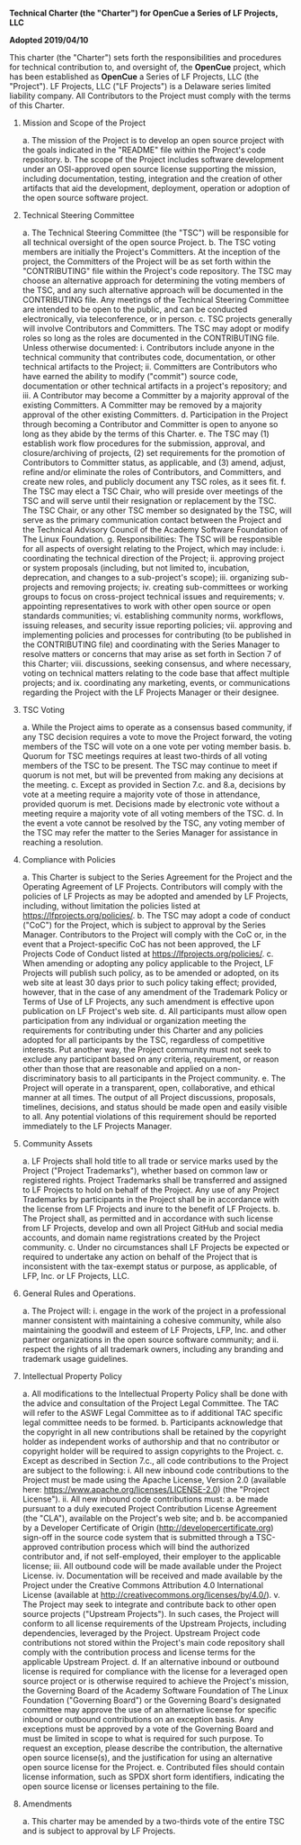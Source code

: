 **Technical Charter (the "Charter") for OpenCue a Series of LF Projects, LLC**

**Adopted 2019/04/10**

This charter (the "Charter") sets forth the responsibilities and procedures for technical contribution to, and oversight of, the **OpenCue** project, which has been established as **OpenCue** a Series of LF Projects, LLC (the "Project"). LF Projects, LLC ("LF Projects") is a Delaware series limited liability company. All Contributors to the Project must comply with the terms of this Charter.

1.  Mission and Scope of the Project

    a.  The mission of the Project is to develop an open source project with the goals indicated in the "README" file within the Project's code repository.
    b.  The scope of the Project includes software development under an OSI-approved open source license supporting the mission, including documentation, testing, integration and the creation of other artifacts that aid the development, deployment, operation or adoption of the open source software project.

2.  Technical Steering Committee

    a. The Technical Steering Committee (the "TSC") will be responsible for all technical oversight of the open source Project.
    b. The TSC voting members are initially the Project's Committers. At the inception of the project, the Committers of the Project will be as set forth within the "CONTRIBUTING" file within the Project's code repository. The TSC may choose an alternative approach for determining the voting members of the TSC, and any such alternative approach will be documented in the CONTRIBUTING file. Any meetings of the Technical Steering Committee are intended to be open to the public, and can be conducted electronically, via teleconference, or in person.
    c. TSC projects generally will involve Contributors and Committers. The TSC may adopt or modify roles so long as the roles are documented in the CONTRIBUTING file. Unless otherwise documented:
       i. Contributors include anyone in the technical community that contributes code, documentation, or other technical artifacts to the Project;
       ii. Committers are Contributors who have earned the ability to modify ("commit") source code, documentation or other technical artifacts in a project's repository; and
       iii. A Contributor may become a Committer by a majority approval of the existing Committers. A Committer may be removed by a majority approval of the other existing Committers.
    d. Participation in the Project through becoming a Contributor and Committer is open to anyone so long as they abide by the terms of this Charter.
    e. The TSC may (1) establish work flow procedures for the submission, approval, and closure/archiving of projects, (2) set requirements for the promotion of Contributors to Committer status, as applicable, and (3) amend, adjust, refine and/or eliminate the roles of Contributors, and Committers, and create new roles, and publicly document any TSC roles, as it sees fit.
    f. The TSC may elect a TSC Chair, who will preside over meetings of the TSC and will serve until their resignation or replacement by the TSC. The TSC Chair, or any other TSC member so designated by the TSC, will serve as the primary communication contact between the Project and the Technical Advisory Council of the Academy Software Foundation of The Linux Foundation.
    g. Responsibilities: The TSC will be responsible for all aspects of oversight relating to the Project, which may include:
       i. coordinating the technical direction of the Project;
       ii. approving project or system proposals (including, but not limited to, incubation, deprecation, and changes to a sub-project's scope);
       iii. organizing sub-projects and removing projects;
       iv. creating sub-committees or working groups to focus on cross-project technical issues and requirements;
       v. appointing representatives to work with other open source or open standards communities;
       vi. establishing community norms, workflows, issuing releases, and security issue reporting policies;
       vii. approving and implementing policies and processes for contributing (to be published in the CONTRIBUTING file) and coordinating with the Series Manager to resolve matters or concerns that may arise as set forth in Section 7 of this Charter;
       viii. discussions, seeking consensus, and where necessary, voting on technical matters relating to the code base that affect multiple projects; and
       ix. coordinating any marketing, events, or communications regarding the Project with the LF Projects Manager or their designee.

3.  TSC Voting

    a. While the Project aims to operate as a consensus based community, if any TSC decision requires a vote to move the Project forward, the voting members of the TSC will vote on a one vote per voting member basis.
    b. Quorum for TSC meetings requires at least two-thirds of all voting members of the TSC to be present. The TSC may continue to meet if quorum is not met, but will be prevented from making any decisions at the meeting.
    c. Except as provided in Section 7.c. and 8.a, decisions by vote at a meeting require a majority vote of those in attendance, provided quorum is met. Decisions made by electronic vote without a meeting require a majority vote of all voting members of the TSC.
    d. In the event a vote cannot be resolved by the TSC, any voting member of the TSC may refer the matter to the Series Manager for assistance in reaching a resolution.

4.  Compliance with Policies

    a. This Charter is subject to the Series Agreement for the Project and the Operating Agreement of LF Projects. Contributors will comply with the policies of LF Projects as may be adopted and amended by LF Projects, including, without limitation the policies listed at <https://lfprojects.org/policies/>.
    b. The TSC may adopt a code of conduct ("CoC") for the Project, which is subject to approval by the Series Manager. Contributors to the Project will comply with the CoC or, in the event that a Project-specific CoC has not been approved, the LF Projects Code of Conduct listed at <https://lfprojects.org/policies/>.
    c. When amending or adopting any policy applicable to the Project, LF Projects will publish such policy, as to be amended or adopted, on its web site at least 30 days prior to such policy taking effect; provided, however, that in the case of any amendment of the Trademark Policy or Terms of Use of LF Projects, any such amendment is effective upon publication on LF Project's web site.
    d. All participants must allow open participation from any individual or organization meeting the requirements for contributing under this Charter and any policies adopted for all participants by the TSC, regardless of competitive interests. Put another way, the Project community must not seek to exclude any participant based on any criteria, requirement, or reason other than those that are reasonable and applied on a non-discriminatory basis to all participants in the Project community.
    e. The Project will operate in a transparent, open, collaborative, and ethical manner at all times. The output of all Project discussions, proposals, timelines, decisions, and status should be made open and easily visible to all. Any potential violations of this requirement should be reported immediately to the LF Projects Manager.

5.  Community Assets

    a. LF Projects shall hold title to all trade or service marks used by the Project ("Project Trademarks"), whether based on common law or registered rights. Project Trademarks shall be transferred and assigned to LF Projects to hold on behalf of the Project. Any use of any Project Trademarks by participants in the Project shall be in accordance with the license from LF Projects and inure to the benefit of LF Projects.
    b. The Project shall, as permitted and in accordance with such license from LF Projects, develop and own all Project GitHub and social media accounts, and domain name registrations created by the Project community.
    c. Under no circumstances shall LF Projects be expected or required to undertake any action on behalf of the Project that is inconsistent with the tax-exempt status or purpose, as applicable, of LFP, Inc. or LF Projects, LLC.

6.  General Rules and Operations.

    a. The Project will:
       i. engage in the work of the project in a professional manner consistent with maintaining a cohesive community, while also maintaining the goodwill and esteem of LF Projects, LFP, Inc. and other partner organizations in the open source software community; and
       ii. respect the rights of all trademark owners, including any branding and trademark usage guidelines.

7.  Intellectual Property Policy

    a. All modifications to the Intellectual Property Policy shall be done with the advice and consultation of the Project Legal Committee. The TAC will refer to the ASWF Legal Committee as to if additional TAC specific legal committee needs to be formed.
    b. Participants acknowledge that the copyright in all new contributions shall be retained by the copyright holder as independent works of authorship and that no contributor or copyright holder will be required to assign copyrights to the Project.
    c. Except as described in Section 7.c., all code contributions to the Project are subject to the following:
       i. All new inbound code contributions to the Project must be made using the Apache License, Version 2.0 (available here: <https://www.apache.org/licenses/LICENSE-2.0>) (the "Project License").
       ii. All new inbound code contributions must:
           a. be made pursuant to a duly executed Project Contribution License Agreement (the "CLA"), available on the Project's web site; and
           b. be accompanied by a Developer Certificate of Origin (<http://developercertificate.org>) sign-off in the source code system that is submitted through a TSC-approved contribution process which will bind the authorized contributor and, if not self-employed, their employer to the applicable license;
       iii. All outbound code will be made available under the Project License.
       iv. Documentation will be received and made available by the Project under the Creative Commons Attribution 4.0 International License (available at <http://creativecommons.org/licenses/by/4.0/>).
       v. The Project may seek to integrate and contribute back to other open source projects ("Upstream Projects"). In such cases, the Project will conform to all license requirements of the Upstream Projects, including dependencies, leveraged by the Project. Upstream Project code contributions not stored within the Project's main code repository shall comply with the contribution process and license terms for the applicable Upstream Project.
    d. If an alternative inbound or outbound license is required for compliance with the license for a leveraged open source project or is otherwise required to achieve the Project's mission, the Governing Board of the Academy Software Foundation of The Linux Foundation ("Governing Board") or the Governing Board's designated committee may approve the use of an alternative license for specific inbound or outbound contributions on an exception basis. Any exceptions must be approved by a vote of the Governing Board and must be limited in scope to what is required for such purpose. To request an exception, please describe the contribution, the alternative open source license(s), and the justification for using an alternative open source license for the Project.
    e. Contributed files should contain license information, such as SPDX short form identifiers, indicating the open source license or licenses pertaining to the file.

8.  Amendments

    a. This charter may be amended by a two-thirds vote of the entire TSC and is subject to approval by LF Projects.

